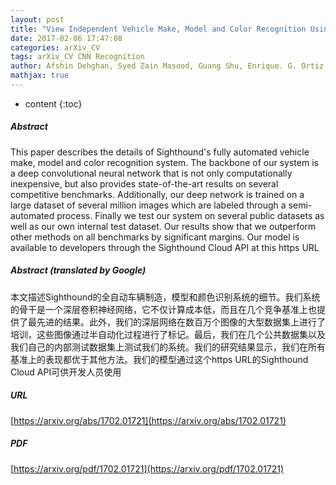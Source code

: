 ```yaml
---
layout: post
title: "View Independent Vehicle Make, Model and Color Recognition Using Convolutional Neural Network"
date: 2017-02-06 17:47:08
categories: arXiv_CV
tags: arXiv_CV CNN Recognition
author: Afshin Dehghan, Syed Zain Masood, Guang Shu, Enrique. G. Ortiz
mathjax: true
---
```


* content
{:toc}

##### Abstract
This paper describes the details of Sighthound's fully automated vehicle make, model and color recognition system. The backbone of our system is a deep convolutional neural network that is not only computationally inexpensive, but also provides state-of-the-art results on several competitive benchmarks. Additionally, our deep network is trained on a large dataset of several million images which are labeled through a semi-automated process. Finally we test our system on several public datasets as well as our own internal test dataset. Our results show that we outperform other methods on all benchmarks by significant margins. Our model is available to developers through the Sighthound Cloud API at this https URL

##### Abstract (translated by Google)
本文描述Sighthound的全自动车辆制造，模型和颜色识别系统的细节。我们系统的骨干是一个深层卷积神经网络，它不仅计算成本低，而且在几个竞争基准上也提供了最先进的结果。此外，我们的深层网络在数百万个图像的大型数据集上进行了培训，这些图像通过半自动化过程进行了标记。最后，我们在几个公共数据集以及我们自己的内部测试数据集上测试我们的系统。我们的研究结果显示，我们在所有基准上的表现都优于其他方法。我们的模型通过这个https URL的Sighthound Cloud API可供开发人员使用

##### URL
[https://arxiv.org/abs/1702.01721](https://arxiv.org/abs/1702.01721)

##### PDF
[https://arxiv.org/pdf/1702.01721](https://arxiv.org/pdf/1702.01721)

